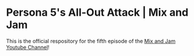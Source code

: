 # Persona 5's All-Out Attack | Mix and Jam

This is the official respository for the fifth episode of the [Mix and Jam Youtube Channel](https://www.youtube.com/c/MixandJam)!

